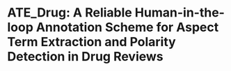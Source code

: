 
# ATE_Drug: A Reliable Human-in-the-loop Annotation Scheme for Aspect Term Extraction and Polarity Detection in Drug Reviews
